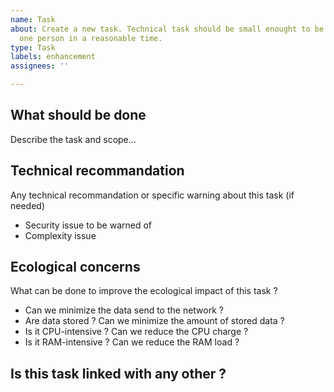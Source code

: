 ```yaml
---
name: Task
about: Create a new task. Technical task should be small enought to be done by only
  one person in a reasonable time.
type: Task
labels: enhancement
assignees: ''

---
```


## What should be done 
Describe the task and scope...

## Technical recommandation
Any technical recommandation or specific warning about this task (if needed)
- Security issue to be warned of 
- Complexity issue

## Ecological concerns
What can be done to improve the ecological impact of this task ?
- Can we minimize the data send to the network ? 
- Are data stored ? Can we minimize the amount of stored data ?
- Is it CPU-intensive ? Can we reduce the CPU charge ?
- Is it RAM-intensive ? Can we reduce the RAM load ?

## Is this task linked with any other ?
